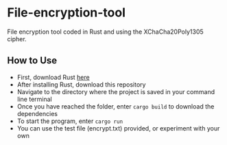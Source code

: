 # File-encryption-tool
File encryption tool coded in Rust and using the XChaCha20Poly1305 cipher.

## How to Use
* First, download Rust [here](https://www.rust-lang.org/tools/install)
* After installing Rust, download this repository
* Navigate to the directory where the project is saved in your command line terminal
* Once you have reached the folder, enter ```cargo build``` to download the dependencies
* To start the program, enter ```cargo run```
* You can use the test file (encrypt.txt) provided, or experiment with your own
